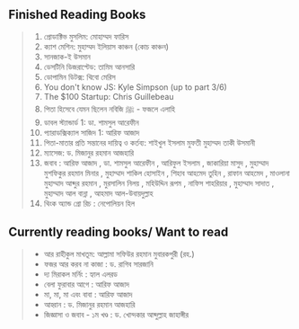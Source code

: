 ## Finished Reading Books

> 1. প্রোডাক্টিভ মুসলিম: মোহাম্মদ ফারিস
> 2. ক্যাশ মেশিন: মুহাম্মদ ইলিয়াস কাঞ্চন (কোচ কাঞ্চন)
> 3. সানজাক-ই উসমান
> 4. ডেসটিনি ডিজরাপ্টেড: তামিম আনসারি
> 5. ডোপামিন ডিটক্স: থিবো মেরিস
> 6. You don't know JS: Kyle Simpson (up to part 3/6)
> 7. The $100 Startup: Chris Guillebeau
> 8. পিতা হিসেবে যেমন ছিলেন নবিজি ﷺ - ফজলে এলাহি
> 9. ডাবল স্ট্যান্ডার্ড 1: ডা. শামসুল আরেফীন
> 10. প্যারাডক্সিক্যাল সাজিদ 1: আরিফ আজাদ
> 11. পিতা-মাতার প্রতি সন্তানের দায়িত্ব ও কর্তব্য: শাইখুল ইসলাম মুফতী মুহাম্মদ তাকী উসমানী
> 12. ম্যাসেজ: ড. মিজানুর রহমান আজহারি
> 13. জবাব : আরিফ আজাদ ,  ডা. শামসুল আরেফীন ,  আরিফুল ইসলাম ,  জাকারিয়া মাসুদ ,  মুহাম্মাদ মুশফিকুর রহমান মিনার ,  মুহাম্মাদ শাকিল হোসাইন ,  শিহাব আহমেদ তুহিন ,  রাফান আহমেদ ,  মাওলানা মুহাম্মাদ আব্দুর রহমান ,  মুরসালিন নিলয় ,  মহিউদ্দিন রূপম ,  নাফিস শাহরিয়ার ,  মুহাম্মাদ সাদাত ,  মুহাম্মাদ আল বান্না ,  আহমাদ আল-উবায়দুল্লাহ
> 14. থিংক অ্যান্ড গ্রো রিচ :  নেপোলিয়ন হিল 

## Currently reading books/ Want to read

> - আর রাহীকুল মাখতূম: আল্লামা সফিউর রহমান মুবারকপুরী (রহ.)
> - ফজর আর করব না কাজা : ড. রাগিব সারজানি
> - দ্য মিরাকল মর্নিং : হ্যাল এলরড
> - বেলা ফুরাবার আগে : আরিফ আজাদ
> - মা, মা, মা এবং বাবা : আরিফ আজাদ
> - আহ্বান : ড. মিজানুর রহমান আজহারি
> - জিজ্ঞাসা ও জবাব - ১ম খণ্ড : ড. খোন্দকার আব্দুল্লাহ জাহাঙ্গীর
